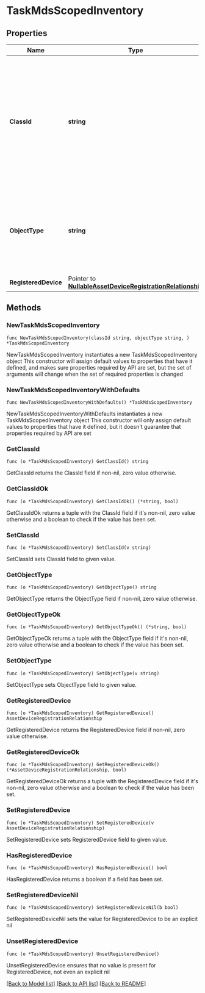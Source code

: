 # TaskMdsScopedInventory

## Properties

Name | Type | Description | Notes
------------ | ------------- | ------------- | -------------
**ClassId** | **string** | The fully-qualified name of the instantiated, concrete type. This property is used as a discriminator to identify the type of the payload when marshaling and unmarshaling data. | [default to "task.MdsScopedInventory"]
**ObjectType** | **string** | The fully-qualified name of the instantiated, concrete type. The value should be the same as the &#39;ClassId&#39; property. | [default to "task.MdsScopedInventory"]
**RegisteredDevice** | Pointer to [**NullableAssetDeviceRegistrationRelationship**](AssetDeviceRegistrationRelationship.md) |  | [optional] 

## Methods

### NewTaskMdsScopedInventory

`func NewTaskMdsScopedInventory(classId string, objectType string, ) *TaskMdsScopedInventory`

NewTaskMdsScopedInventory instantiates a new TaskMdsScopedInventory object
This constructor will assign default values to properties that have it defined,
and makes sure properties required by API are set, but the set of arguments
will change when the set of required properties is changed

### NewTaskMdsScopedInventoryWithDefaults

`func NewTaskMdsScopedInventoryWithDefaults() *TaskMdsScopedInventory`

NewTaskMdsScopedInventoryWithDefaults instantiates a new TaskMdsScopedInventory object
This constructor will only assign default values to properties that have it defined,
but it doesn't guarantee that properties required by API are set

### GetClassId

`func (o *TaskMdsScopedInventory) GetClassId() string`

GetClassId returns the ClassId field if non-nil, zero value otherwise.

### GetClassIdOk

`func (o *TaskMdsScopedInventory) GetClassIdOk() (*string, bool)`

GetClassIdOk returns a tuple with the ClassId field if it's non-nil, zero value otherwise
and a boolean to check if the value has been set.

### SetClassId

`func (o *TaskMdsScopedInventory) SetClassId(v string)`

SetClassId sets ClassId field to given value.


### GetObjectType

`func (o *TaskMdsScopedInventory) GetObjectType() string`

GetObjectType returns the ObjectType field if non-nil, zero value otherwise.

### GetObjectTypeOk

`func (o *TaskMdsScopedInventory) GetObjectTypeOk() (*string, bool)`

GetObjectTypeOk returns a tuple with the ObjectType field if it's non-nil, zero value otherwise
and a boolean to check if the value has been set.

### SetObjectType

`func (o *TaskMdsScopedInventory) SetObjectType(v string)`

SetObjectType sets ObjectType field to given value.


### GetRegisteredDevice

`func (o *TaskMdsScopedInventory) GetRegisteredDevice() AssetDeviceRegistrationRelationship`

GetRegisteredDevice returns the RegisteredDevice field if non-nil, zero value otherwise.

### GetRegisteredDeviceOk

`func (o *TaskMdsScopedInventory) GetRegisteredDeviceOk() (*AssetDeviceRegistrationRelationship, bool)`

GetRegisteredDeviceOk returns a tuple with the RegisteredDevice field if it's non-nil, zero value otherwise
and a boolean to check if the value has been set.

### SetRegisteredDevice

`func (o *TaskMdsScopedInventory) SetRegisteredDevice(v AssetDeviceRegistrationRelationship)`

SetRegisteredDevice sets RegisteredDevice field to given value.

### HasRegisteredDevice

`func (o *TaskMdsScopedInventory) HasRegisteredDevice() bool`

HasRegisteredDevice returns a boolean if a field has been set.

### SetRegisteredDeviceNil

`func (o *TaskMdsScopedInventory) SetRegisteredDeviceNil(b bool)`

 SetRegisteredDeviceNil sets the value for RegisteredDevice to be an explicit nil

### UnsetRegisteredDevice
`func (o *TaskMdsScopedInventory) UnsetRegisteredDevice()`

UnsetRegisteredDevice ensures that no value is present for RegisteredDevice, not even an explicit nil

[[Back to Model list]](../README.md#documentation-for-models) [[Back to API list]](../README.md#documentation-for-api-endpoints) [[Back to README]](../README.md)


